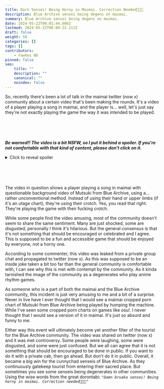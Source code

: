 ```yaml
---
title: Darn Sensei! Being Horny in Maimai. Correction Needed💢💢💢
description: Blue Archive sensei being degens on maimai.
summary: Blue Archive sensei being degens on maimai.
date: 2024-05-22T06:01:44.606Z
lastmod: 2024-05-22T06:09:22.111Z
draft: false
weight: 50
categories: []
tags: []
contributors:
    - Fawkes ND
pinned: false
seo:
    title: ""
    description: ""
    canonical: ""
    noindex: false
---
```


So, recently there's been a lot of talk in the maimai twitter (now x) community about a certain video that's been making the rounds. It's a video of a player playing a song in maimai, and the player is... well, let's just say they're not exactly playing the game the way it was intended to be played.

\
\
\
\
***Be warned!! The video is a bit NSFW, so I put it behind a spoiler. If you're not comfortable with that kind of content, please don't click on it.***
<details>
  <summary>Click to reveal spoiler</summary>
    <blockquote class="twitter-tweet" data-dnt="true" data-theme="dark"><p lang="ja" dir="ltr">これやりたい!!!😍 <a href="https://t.co/n38CxFNPVd">pic.twitter.com/n38CxFNPVd</a></p>&mdash; Yukiya♬ (@SKMYukiya) <a href="https://twitter.com/SKMYukiya/status/1790370010092986733?ref_src=twsrc%5Etfw">May 14, 2024</a></blockquote> <script async src="https://platform.twitter.com/widgets.js" charset="utf-8"></script>
</details>

\
\
\
\
The video in question shows a player playing a song in maimai with questionable background video of Mutsuki from Blue Archive, using a... rather unconventional method. Instead of using their hand or upper limbs (if it's an utage chart), they're using their crotch. Yes, you read that right. They're playing the game with their fucking crotch.

While some people find the video amusing, most of the community doesn't seem to share the same sentiment. Many are just shocked, some are disgusted, personally I think it's hilarious. But the general consensus is that it's not something that should be encouraged or celebrated and I agree. This is supposed to be a fun and accessible game that should be enjoyed by everyone, not a horny one.

According to some commenter, this video was leaked from a private group chat and propagated to twitter (now x). As this was supposed to be an inside joke taken a bit too far than the general community is comfortable with, I can see why this is met with contempt by the community. As it kinda tarnished the image of the community as a degenerates who play anime rhythm games.

As someone who is a part of both the maimai and the Blue Archive community, this incident is just very amusing to me and a bit of a surprise. Never in live have I ever thought that I would see a maimai cropped porn chart of Mutsuki from Blue Archive being played by humping the machine. While I've seen some cropped porn charts on games like osu!. I never thought that I would see a version of it in maimai. It's just so absurd and funny to me.

Either way this event will ultimately become yet another filter of the tourist for the Blue Archive community. The video was shared on twitter (now x) and it was met controversy. Some people were laughing, some were disgusted, and some were just confused. But we all can agree that it is not something that should be encouraged to be done in public. If you want to do it with a private cab, then go ahead. But don't do it in public. Overall, it became a big win for the cunnychad senseis of Blue Archive. As they continuously gatekeep tourist from entering their sacred place. But sometimes you see some senseis being degenerates in other communities.\
Using the wise words from the great dorontabi: *`"Damn bruaka sensei! Being horny in maimai. Correction needed💢💢💢"`*
